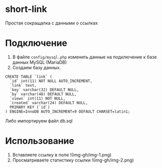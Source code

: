 # short-link
Простая сокращалка с данными о ссылках

# Подключение

1. В файле `config/mysql.php` изменить данные на подключение к базе данных MySQL (MariaDB)
2. Создаем базу данных.

```mysql
CREATE TABLE `link` (
  `id` int(11) NOT NULL AUTO_INCREMENT,
  `link` text,
  `key` varchar(32) DEFAULT NULL,
  `by` varchar(48) DEFAULT NULL,
  `views` int(11) NOT NULL,
  `created` varchar(24) DEFAULT NULL,
  PRIMARY KEY (`id`)
) ENGINE=InnoDB AUTO_INCREMENT=9 DEFAULT CHARSET=latin1;
```

Либо импортируем файл db.sql
# Использование

1. Вставляете ссылку в поле
!(img-gh/img-1.png)
2. Просматриваете статистику ссылки
!(img-gh/img-2.png)


